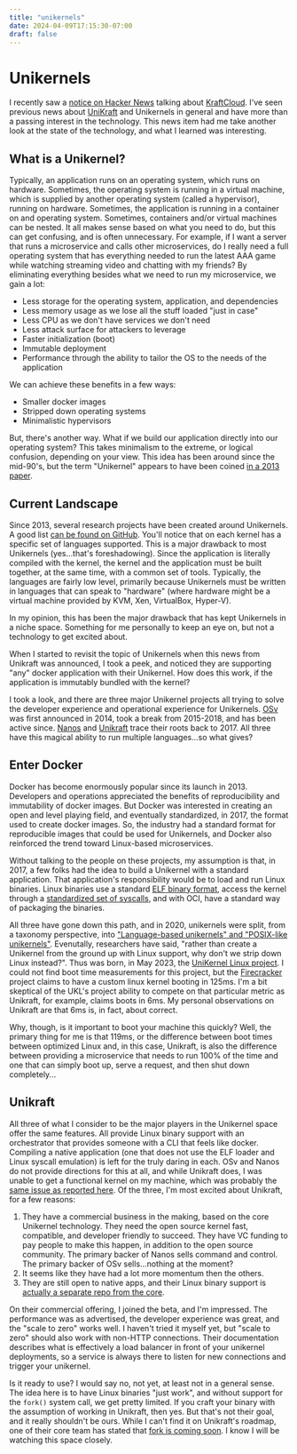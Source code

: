 ```yaml
---
title: "unikernels"
date: 2024-04-09T17:15:30-07:00
draft: false
---
```


Unikernels
==========

I recently saw a [notice on Hacker News](https://news.ycombinator.com/item?id=39902949)
talking about [KraftCloud](https://kraft.cloud/). I've seen previous news about
[UniKraft](https://www.unikraft.io) and Unikernels in general and have more
than a passing interest in the technology. This news item had me take another
look at the state of the technology, and what I learned was interesting.

What is a Unikernel?
--------------------

Typically, an application runs on an operating system, which runs on hardware.
Sometimes, the operating system is running in a virtual machine, which is
supplied by another operating system (called a hypervisor), running on hardware.
Sometimes, the application is running in a container on and operating system.
Sometimes, containers and/or virtual machines can be nested. It all makes
sense based on what you need to do, but this can get confusing, and is often
unnecessary. For example, if I want a server that runs a microservice and
calls other microservices, do I really need a full operating system that has
everything needed to run the latest AAA game while watching streaming video
and chatting with my friends? By eliminating everything besides what we need
to run my microservice, we gain a lot:

* Less storage for the operating system, application, and dependencies
* Less memory usage as we lose all the stuff loaded "just in case"
* Less CPU as we don't have services we don't need
* Less attack surface for attackers to leverage
* Faster initialization (boot)
* Immutable deployment
* Performance through the ability to tailor the OS to the needs of the application

We can achieve these benefits in a few ways:

* Smaller docker images
* Stripped down operating systems
* Minimalistic hypervisors

But, there's another way. What if we build our application directly into our
operating system? This takes minimalism to the extreme, or logical confusion,
depending on your view. This idea has been around since the mid-90's, but
the term "Unikernel" appears to have been coined [in a 2013 paper](https://mort.io/publications/pdf/asplos13-unikernels.pdf).

Current Landscape
-----------------

Since 2013, several research projects have been created around Unikernels.
A good list [can be found on GitHub](https://github.com/cetic/unikernels#comparing-solutions).
You'll notice that on each kernel has a specific set of languages supported.
This is a major drawback to most Unikernels (yes...that's foreshadowing).
Since the application is literally compiled with the kernel, the kernel and
the application must be built together, at the same time, with a common set
of tools. Typically, the languages are fairly low level, primarily because
Unikernels must be written in languages that can speak to "hardware" (where
hardware might be a virtual machine provided by KVM, Xen, VirtualBox, Hyper-V).

In my opinion, this has been the major drawback that has kept Unikernels in
a niche space. Something for me personally to keep an eye on, but not a technology
to get excited about.

When I started to revisit the topic of Unikernels when this news from Unikraft
was announced, I took a peek, and noticed they are supporting "any" docker
application with their Unikernel. How does this work, if the application
is immutably bundled with the kernel?

I took a look, and there are three major Unikernel projects all trying to solve
the developer experience and operational experience for Unikernels. [OSv](https://github.com/cloudius-systems/osv)
was first announced in 2014, took a break from 2015-2018, and has been active
since. [Nanos](https://github.com/nanovms/nanos) and
[Unikraft](https://github.com/unikraft/unikraft) trace their roots back to 2017.
All three have this magical ability to run multiple languages...so what gives?

Enter Docker
------------

Docker has become enormously popular since its launch in 2013. Developers and
operations appreciated the benefits of reproducibility and immutability of
docker images. But Docker was interested in creating an open and level playing
field, and eventually standardized, in 2017, the format used to create docker
images. So, the industry had a standard format for reproducible images that
could be used for Unikernels, and Docker also reinforced the trend toward
Linux-based microservices.

Without talking to the people on these projects, my assumption is that, in
2017, a few folks had the idea to build a Unikernel with a standard application.
That application's responsibility would be to load and run Linux binaries.
Linux binaries use a standard [ELF binary format](https://en.wikipedia.org/wiki/Executable_and_Linkable_Format),
access the kernel through a [standardized set of syscalls](https://en.wikipedia.org/wiki/Linux_kernel_interfaces#System_call_interface_of_the_Linux_kernel),
and with OCI, have a standard way of packaging the binaries.

All three have gone down this path, and in 2020, unikernels were split, from
a taxonomy perspective, into ["Language-based unikernels" and "POSIX-like unikernels"](
https://dl.acm.org/doi/fullHtml/10.1145/3624486.3624492#sec-5). Evenutally,
researchers have said, "rather than create a Unikernel from the ground up
with Linux support, why don't we strip down Linux instead?". Thus was born,
in May 2023, the [UniKernel Linux project](https://dspace.mit.edu/bitstream/handle/1721.1/150839/3552326.3587458.pdf?sequence=1). I could not find boot time measurements
for this project, but the [Firecracker](https://firecracker-microvm.github.io/)
project claims to have a custom linux kernel booting in 125ms. I'm a bit skeptical
of the UKL's project ability to compete on that particular metric as Unikraft,
for example, claims boots in 6ms. My personal observations on Unikraft are that
6ms is, in fact, about correct.

Why, though, is it important to boot your machine this quickly? Well, the primary
thing for me is that 119ms, or the difference between boot times between
optimized Linux and, in this case, Unikraft, is also the difference between
providing a microservice that needs to run 100% of the time and one that can
simply boot up, serve a request, and then shut down completely...

Unikraft
--------

All three of what I consider to be the major players in the Unikernel space
offer the same features. All provide Linux binary support with an orchestrator
that provides someone with a CLI that feels like docker. Compiling a native
application (one that does not use the ELF loader and Linux syscall emulation)
is left for the truly daring in each. OSv and Nanos do not provide directions
for this at all, and while Unikraft does, I was unable to get a functional
kernel on my machine, which was probably the [same issue as reported here](
https://github.com/unikraft/unikraft/issues/1371). Of the three, I'm most
excited about Unikraft, for a few reasons:

1. They have a commercial business in the making, based on the core Unikernel
   technology. They need the open source kernel fast, compatible, and developer
   friendly to succeed. They have VC funding to pay people to make this happen,
   in addition to the open source community. The primary backer of Nanos sells
   command and control. The primary backer of OSv sells...nothing at the moment?
2. It seems like they have had a lot more momentum then the others.
3. They are still open to native apps, and their Linux binary support is
   [actually a separate repo from the core](https://github.com/unikraft/app-elfloader).

On their commercial offering, I joined the beta, and I'm impressed. The performance
was as advertised, the developer experience was great, and the "scale to zero"
works well. I haven't tried it myself yet, but "scale to zero" should also
work with non-HTTP connections. Their documentation describes what is effectively
a load balancer in front of your unikernel deployments, so a service is always
there to listen for new connections and trigger your unikernel.

Is it ready to use? I would say no, not yet, at least not in a general sense.
The idea here is to have Linux binaries "just work", and without support for
the `fork()` system call, we get pretty limited. If you craft your binary with
the assumption of working in Unikraft, then yes. But that's not their goal,
and it really shouldn't be ours. While I can't find it on Unikraft's roadmap,
one of their core team has stated that [fork is coming soon](
https://news.ycombinator.com/item?id=39904144). I know I will be watching this
space closely.
